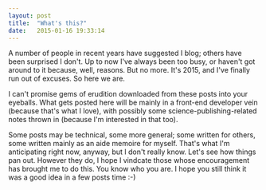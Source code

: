 ```yaml
---
layout: post
title:  "What's this?"
date:   2015-01-16 19:33:14
---
```


A number of people in recent years have suggested I blog; others have been surprised I don't. Up to now I've always been too busy, or haven't got around to it because, well,  reasons. But no more. It's 2015, and I've finally run out of excuses. So here we are.

I can't promise gems of erudition downloaded from these posts into your eyeballs. What gets posted here will be mainly in a front-end developer vein (because that's what I love), with possibly some science-publishing-related notes thrown in (because I'm interested in that too).

Some posts may be technical, some more general; some written for others, some written mainly as an aide memoire for myself. That's what I'm anticipating right now, anyway, but I don't really know. Let's see how things pan out. However they do, I hope I vindcate those whose encouragement has brought me to do this. You know who you are. I hope you still think it was a good idea in a few posts time :-)

